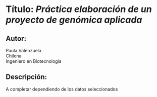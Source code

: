 # Título: ***Práctica elaboración de un proyecto de genómica aplicada***
## Autor: 
Paula Valenzuela  
Chilena  
Ingeniero en Biotecnología  
## Descripción:
A completar dependiendo de los datos seleccionados

